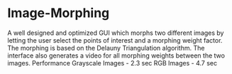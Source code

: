# Image-Morphing
A well designed and optimized GUI which morphs two different images by letting the user select the points of interest and a morphing weight factor. The morphing is based on the Delauny Triangulation algorithm. The interface also generates a video for all morphing weights between the two images.
Performance 
Grayscale Images - 2.3 sec
RGB Images - 4.7 sec 

